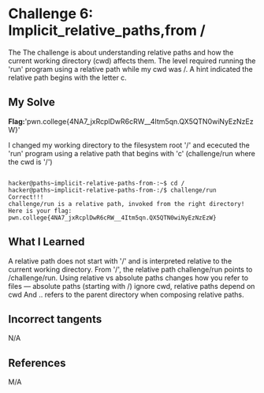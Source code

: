 

# Challenge 6: Implicit_relative_paths,from /

The The challenge is about understanding relative paths and how the current working
 directory (cwd) affects them. The level required running the 'run' program using a
relative path while my cwd was /. A hint indicated the relative path begins with 
the letter c.

## My Solve 
**Flag:**'pwn.college{4NA7_jxRcplDwR6cRW__4Itm5qn.QX5QTN0wiNyEzNzEzW}'

I changed my working directory to the filesystem root '/' and ececuted the 'run' program
using a relative path that begins with 'c' (challenge/run where the cwd is '/')
```

hacker@paths~implicit-relative-paths-from-:~$ cd /
hacker@paths~implicit-relative-paths-from-:/$ challenge/run
Correct!!!
challenge/run is a relative path, invoked from the right directory!
Here is your flag:
pwn.college{4NA7_jxRcplDwR6cRW__4Itm5qn.QX5QTN0wiNyEzNzEzW}
```

## What I Learned 

A relative path does not start with '/' and is interpreted relative to the current
working directory.
From '/', the relative path challenge/run points to /challenge/run.
Using relative vs absolute paths changes how you refer to 
files — absolute paths (starting with /) ignore cwd, relative paths depend on cwd
And .. refers to the parent directory when composing relative paths.


## Incorrect tangents
N/A

## References
M/A
